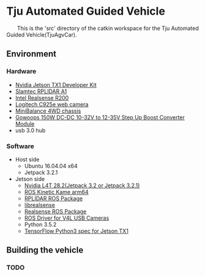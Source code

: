 # Tju Automated Guided Vehicle

&emsp;&emsp;This is the 'src' directory of the catkin workspace for the Tju Automated Guided Vehicle(TjuAgvCar).

## Environment

### Hardware
- [Nvidia Jetson TX1 Developer Kit](https://developer.nvidia.com/embedded/buy/jetson-tx1-devkit)
- [Slamtec RPLIDAR A1](http://www.slamtec.com/en/Lidar/A1)
- [Intel Realsense R200](https://software.intel.com/en-us/realsense/previous)
- [Logitech C925e web camera](https://www.logitech.com/en-us/product/c925e-webcam)
- [MiniBalance 4WD chassis](https://item.taobao.com/item.htm?spm=a1z10.5-c-s.w4002-15726392046.74.2a5133049HoKv4&id=549877260447)
- [Gowoops 150W DC-DC 10-32V to 12-35V Step Up Boost Converter Module](https://www.amazon.com/Gowoops-10-32V-Converter-Adjustable-Voltage/dp/B00J1X4XXM/ref=sr_1_5?ie=UTF8&qid=1534161677&sr=8-5&keywords=DC-DC+12-35)
- usb 3.0 hub

### Software
- Host side
	- Ubuntu 16.04.04 x64
	- Jetpack 3.2.1
- Jetson side
	- [Nvidia L4T 28.2(Jetpack 3.2 or Jetpack 3.2.1)](https://developer.nvidia.com/embedded/jetpack-3_2_1)
	- [ROS Kinetic Kame arm64](http://wiki.ros.org/kinetic/Installation/Ubuntu)
	- [RPLIDAR ROS Package](https://github.com/robopeak/rplidar_ros)
	- [librealsense](https://github.com/jetsonhacks/installLibrealsenseTX1)
	- [Realsense ROS Package](https://github.com/tevenfeng/installRealSenseROSTX1)
	- [ROS Driver for V4L USB Cameras](https://github.com/ros-drivers/usb_cam)
	- Python 3.5.2
	- [TensorFlow Python3 spec for Jetson TX1](https://github.com/jetsonhacks/installTensorFlowJetsonTX)

## Building the vehicle

### TODO
